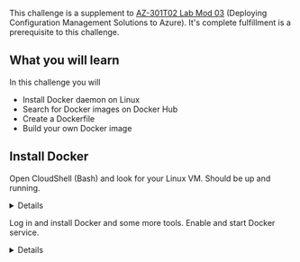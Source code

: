 

This challenge is a supplement to [AZ-301T02 Lab Mod 03](https://github.com/MicrosoftLearning/AZ-301-MicrosoftAzureArchitectDesign/blob/master/Instructions/AZ-301T02_Lab_Mod03_Deploying%20Configuration%20Management%20solutions%20to%20Azure.md) (Deploying Configuration Management Solutions to Azure). It's complete fulfillment is a prerequisite to this challenge.

## What you will learn

In this challenge you will
* Install Docker daemon on Linux
* Search for Docker images on Docker Hub
* Create a Dockerfile
* Build your own Docker image

## Install Docker

Open CloudShell (Bash) and look for your Linux VM. Should be up and running.
<details>

```bash
az vm list --show-details -o table

IP=$(az vm list --show-details --resource-group AADESIGNLAB1202-RG --query [].publicIps  -o tsv)
echo $IP
```
</details>

Log in and install Docker and some more tools. Enable and start Docker service.
<details>

Student's password is `Pa55w.rd1234`
```bash
ssh Student@$IP

sudo yum -y install docker git epel-release jq

sudo getent group dockerroot
sudo usermod -aG dockerroot Student

sudo systemctl enable docker
sudo systemctl start docker
sudo systemctl status docker
```
</details>
